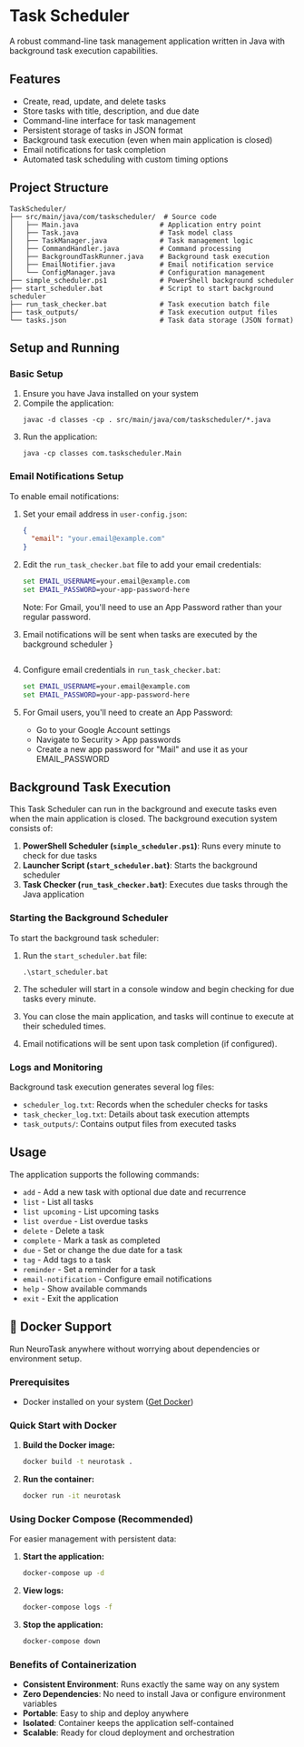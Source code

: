 # Task Scheduler

A robust command-line task management application written in Java with background task execution capabilities.

## Features
- Create, read, update, and delete tasks
- Store tasks with title, description, and due date
- Command-line interface for task management
- Persistent storage of tasks in JSON format
- Background task execution (even when main application is closed)
- Email notifications for task completion
- Automated task scheduling with custom timing options

## Project Structure
```
TaskScheduler/
├── src/main/java/com/taskscheduler/  # Source code
│   ├── Main.java                    # Application entry point
│   ├── Task.java                    # Task model class
│   ├── TaskManager.java             # Task management logic
│   ├── CommandHandler.java          # Command processing
│   ├── BackgroundTaskRunner.java    # Background task execution
│   ├── EmailNotifier.java           # Email notification service
│   └── ConfigManager.java           # Configuration management
├── simple_scheduler.ps1             # PowerShell background scheduler
├── start_scheduler.bat              # Script to start background scheduler
├── run_task_checker.bat             # Task execution batch file
├── task_outputs/                    # Task execution output files
└── tasks.json                       # Task data storage (JSON format)
```

## Setup and Running

### Basic Setup
1. Ensure you have Java installed on your system
2. Compile the application:
   ```
   javac -d classes -cp . src/main/java/com/taskscheduler/*.java
   ```
3. Run the application:
   ```
   java -cp classes com.taskscheduler.Main
   ```

### Email Notifications Setup
To enable email notifications:

1. Set your email address in `user-config.json`:
   ```json
   {
     "email": "your.email@example.com"
   }
   ```

2. Edit the `run_task_checker.bat` file to add your email credentials:
   ```bat
   set EMAIL_USERNAME=your.email@example.com
   set EMAIL_PASSWORD=your-app-password-here
   ```
   
   Note: For Gmail, you'll need to use an App Password rather than your regular password.
   
3. Email notifications will be sent when tasks are executed by the background scheduler
   }
   ```

2. Configure email credentials in `run_task_checker.bat`:
   ```bat
   set EMAIL_USERNAME=your.email@example.com
   set EMAIL_PASSWORD=your-app-password-here
   ```

3. For Gmail users, you'll need to create an App Password:
   - Go to your Google Account settings
   - Navigate to Security > App passwords
   - Create a new app password for "Mail" and use it as your EMAIL_PASSWORD

## Background Task Execution

This Task Scheduler can run in the background and execute tasks even when the main application is closed. The background execution system consists of:

1. **PowerShell Scheduler (`simple_scheduler.ps1`)**: Runs every minute to check for due tasks
2. **Launcher Script (`start_scheduler.bat`)**: Starts the background scheduler
3. **Task Checker (`run_task_checker.bat`)**: Executes due tasks through the Java application

### Starting the Background Scheduler

To start the background task scheduler:

1. Run the `start_scheduler.bat` file:
   ```
   .\start_scheduler.bat
   ```

2. The scheduler will start in a console window and begin checking for due tasks every minute.
3. You can close the main application, and tasks will continue to execute at their scheduled times.
4. Email notifications will be sent upon task completion (if configured).

### Logs and Monitoring

Background task execution generates several log files:

- `scheduler_log.txt`: Records when the scheduler checks for tasks
- `task_checker_log.txt`: Details about task execution attempts
- `task_outputs/`: Contains output files from executed tasks

## Usage
The application supports the following commands:
- `add` - Add a new task with optional due date and recurrence
- `list` - List all tasks
- `list upcoming` - List upcoming tasks
- `list overdue` - List overdue tasks
- `delete` - Delete a task
- `complete` - Mark a task as completed
- `due` - Set or change the due date for a task
- `tag` - Add tags to a task
- `reminder` - Set a reminder for a task
- `email-notification` - Configure email notifications
- `help` - Show available commands
- `exit` - Exit the application

## 🐳 Docker Support

Run NeuroTask anywhere without worrying about dependencies or environment setup.

### Prerequisites
- Docker installed on your system ([Get Docker](https://docs.docker.com/get-docker/))

### Quick Start with Docker

1. **Build the Docker image:**
   ```bash
   docker build -t neurotask .
   ```

2. **Run the container:**
   ```bash
   docker run -it neurotask
   ```

### Using Docker Compose (Recommended)

For easier management with persistent data:

1. **Start the application:**
   ```bash
   docker-compose up -d
   ```

2. **View logs:**
   ```bash
   docker-compose logs -f
   ```

3. **Stop the application:**
   ```bash
   docker-compose down
   ```

### Benefits of Containerization

- **Consistent Environment**: Runs exactly the same way on any system
- **Zero Dependencies**: No need to install Java or configure environment variables
- **Portable**: Easy to ship and deploy anywhere
- **Isolated**: Container keeps the application self-contained
- **Scalable**: Ready for cloud deployment and orchestration